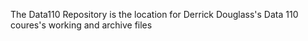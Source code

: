 The Data110 Repository is the location for Derrick Douglass's Data 110 coures's working and archive files  
